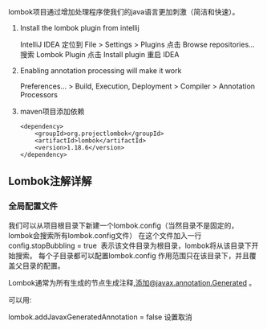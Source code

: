 lombok项目通过增加处理程序使我们的java语言更加刺激（简洁和快速）。

1. Install the lombok plugin from intellij

    IntelliJ IDEA
    定位到 File > Settings > Plugins
    点击 Browse repositories…
    搜索 Lombok Plugin
    点击 Install plugin
    重启 IDEA

2. Enabling annotation processing will make it work

    Preferences… > Build, Execution, Deployment > Compiler > Annotation Processors
    
3. maven项目添加依赖
    ```
    <dependency>
        <groupId>org.projectlombok</groupId>
        <artifactId>lombok</artifactId>
        <version>1.18.6</version>
    </dependency>
    ```

## Lombok注解详解

### 全局配置文件

我们可以从项目根目录下新建一个lombok.config（当然目录不是固定的，lombok会搜索所有lombok.config文件）
在这个文件加入一行
config.stopBubbling = true 
表示该文件目录为根目录，lombok将从该目录下开始搜索。
每个子目录都可以配置lombok.config 作用范围只在该目录下，并且覆盖父目录的配置。


Lombok通常为所有生成的节点生成注释,添加@javax.annotation.Generated 。

可以用:

lombok.addJavaxGeneratedAnnotation = false 设置取消
